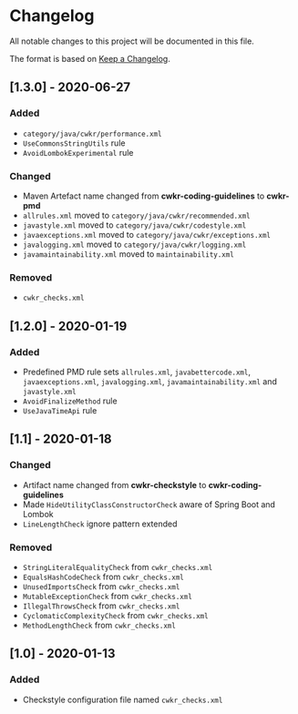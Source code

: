 # Changelog

All notable changes to this project will be documented in this file.

The format is based on [Keep a Changelog](https://keepachangelog.com/en/1.0.0/).


## [1.3.0] - 2020-06-27

### Added

- `category/java/cwkr/performance.xml`
- `UseCommonsStringUtils` rule
- `AvoidLombokExperimental` rule

### Changed

- Maven Artefact name changed from **cwkr-coding-guidelines** to **cwkr-pmd**
- `allrules.xml` moved to `category/java/cwkr/recommended.xml`
- `javastyle.xml` moved to `category/java/cwkr/codestyle.xml`
- `javaexceptions.xml` moved to `category/java/cwkr/exceptions.xml`
- `javalogging.xml` moved to `category/java/cwkr/logging.xml`
- `javamaintainability.xml` moved to `maintainability.xml`

### Removed

- `cwkr_checks.xml`


## [1.2.0] - 2020-01-19

### Added

- Predefined PMD rule sets `allrules.xml`, `javabettercode.xml`, `javaexceptions.xml`, `javalogging.xml`, `javamaintainability.xml` and `javastyle.xml`
- `AvoidFinalizeMethod` rule
- `UseJavaTimeApi` rule


## [1.1] - 2020-01-18

### Changed

- Artifact name changed from **cwkr-checkstyle** to **cwkr-coding-guidelines**
- Made `HideUtilityClassConstructorCheck` aware of Spring Boot and Lombok
- `LineLengthCheck` ignore pattern extended

### Removed

- `StringLiteralEqualityCheck` from `cwkr_checks.xml`
- `EqualsHashCodeCheck` from `cwkr_checks.xml`
- `UnusedImportsCheck` from `cwkr_checks.xml`
- `MutableExceptionCheck` from `cwkr_checks.xml`
- `IllegalThrowsCheck` from `cwkr_checks.xml`
- `CyclomaticComplexityCheck` from `cwkr_checks.xml`
- `MethodLengthCheck` from `cwkr_checks.xml`


## [1.0] - 2020-01-13

### Added

- Checkstyle configuration file named `cwkr_checks.xml`
